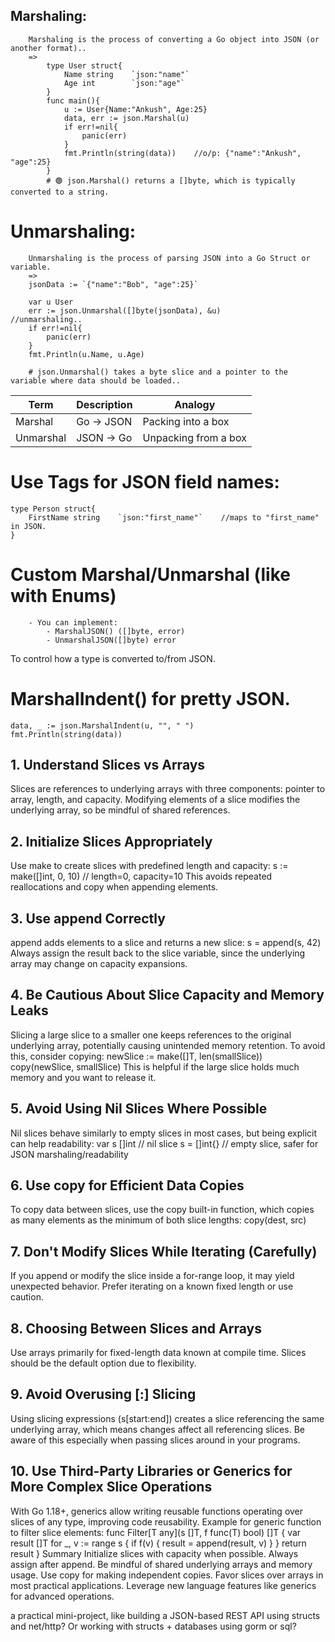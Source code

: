 ## Marshaling:
        Marshaling is the process of converting a Go object into JSON (or another format)..
        =>
            type User struct{
                Name string    `json:"name"`
                Age int        `json:"age"`
            } 
            func main(){
                u := User{Name:"Ankush", Age:25}
                data, err := json.Marshal(u)
                if err!=nil{
                    panic(err)
                }
                fmt.Println(string(data))    //o/p: {"name":"Ankush", "age":25}
            }
            # 🟢 json.Marshal() returns a []byte, which is typically converted to a string.

# Unmarshaling:
        Unmarshaling is the process of parsing JSON into a Go Struct or variable.
        =>
        jsonData := `{"name":"Bob", "age":25}`

        var u User 
        err := json.Unmarshal([]byte(jsonData), &u)        //unmarshaling..
        if err!=nil{
            panic(err)
        }
        fmt.Println(u.Name, u.Age)    

        # json.Unmarshal() takes a byte slice and a pointer to the variable where data should be loaded.. 

| Term      | Description | Analogy              |
| --------- | ----------- | -------------------- |
| Marshal   | Go → JSON   | Packing into a box   |
| Unmarshal | JSON → Go   | Unpacking from a box |

# Use Tags for JSON field names:
    type Person struct{
        FirstName string    `json:"first_name"`    //maps to "first_name" in JSON.
    }
# Custom Marshal/Unmarshal (like with Enums)
        - You can implement:    
            - MarshalJSON() ([]byte, error)
            - UnmarshalJSON([]byte) error

To control how a type is converted to/from JSON.
# MarshalIndent() for pretty JSON.
    data, _ := json.MarshalIndent(u, "", " ")
    fmt.Println(string(data))

## 1. Understand Slices vs Arrays
Slices are references to underlying arrays with three components: pointer to array, length, and capacity.
Modifying elements of a slice modifies the underlying array, so be mindful of shared references.
## 2. Initialize Slices Appropriately
Use make to create slices with predefined length and capacity:
s := make([]int, 0, 10)  // length=0, capacity=10
This avoids repeated reallocations and copy when appending elements.
## 3. Use append Correctly
append adds elements to a slice and returns a new slice:
s = append(s, 42)
Always assign the result back to the slice variable, since the underlying array may change on capacity expansions.
## 4. Be Cautious About Slice Capacity and Memory Leaks
Slicing a large slice to a smaller one keeps references to the original underlying array, potentially causing unintended memory retention.
To avoid this, consider copying:
newSlice := make([]T, len(smallSlice))
copy(newSlice, smallSlice)
This is helpful if the large slice holds much memory and you want to release it.
## 5. Avoid Using Nil Slices Where Possible
Nil slices behave similarly to empty slices in most cases, but being explicit can help readability:
var s []int  // nil slice
s = []int{}  // empty slice, safer for JSON marshaling/readability
## 6. Use copy for Efficient Data Copies
To copy data between slices, use the copy built-in function, which copies as many elements as the minimum of both slice lengths:
copy(dest, src)
## 7. Don't Modify Slices While Iterating (Carefully)
If you append or modify the slice inside a for-range loop, it may yield unexpected behavior. Prefer iterating on a known fixed length or use caution.
## 8. Choosing Between Slices and Arrays
Use arrays primarily for fixed-length data known at compile time.
Slices should be the default option due to flexibility.
## 9. Avoid Overusing [:] Slicing
Using slicing expressions (s[start:end]) creates a slice referencing the same underlying array, which means changes affect all referencing slices.
Be aware of this especially when passing slices around in your programs.
## 10. Use Third-Party Libraries or Generics for More Complex Slice Operations
With Go 1.18+, generics allow writing reusable functions operating over slices of any type, improving code reusability.
Example for generic function to filter slice elements:
func Filter[T any](s []T, f func(T) bool) []T {
    var result []T
    for _, v := range s {
        if f(v) {
            result = append(result, v)
        }
    }
    return result
}
Summary
Initialize slices with capacity when possible.
Always assign after append.
Be mindful of shared underlying arrays and memory usage.
Use copy for making independent copies.
Favor slices over arrays in most practical applications.
Leverage new language features like generics for advanced operations.















 a practical mini-project, like building a JSON-based REST API using structs and net/http? Or working with structs + databases using gorm or sql?
